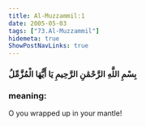 ```yaml
---
title: Al-Muzzammil:1
date: 2005-05-03
tags: ["73.Al-Muzzammil"]
hidemeta: true 
ShowPostNavLinks: true 
---
```

### بِسْمِ اللَّهِ الرَّحْمَٰنِ الرَّحِيمِ يَا أَيُّهَا الْمُزَّمِّلُ
### meaning: 
O you wrapped up in your mantle!
